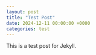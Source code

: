 ```yaml
---
layout: post
title: "Test Post"
date: 2024-12-11 00:00:00 +0000
categories: test
---
```


This is a test post for Jekyll.
